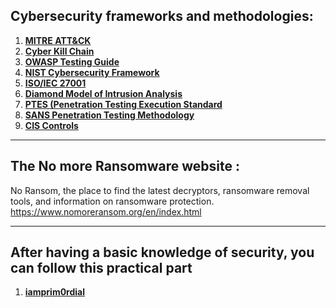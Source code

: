 ## Cybersecurity frameworks and methodologies:

1. **[MITRE ATT&CK](https://attack.mitre.org/)**
2. **[Cyber Kill Chain](https://www.lockheedmartin.com/en-us/capabilities/cyber/cyber-kill-chain.html)**
3. **[OWASP Testing Guide](https://owasp.org/www-project-web-security-testing-guide/)**
4. **[NIST Cybersecurity Framework](https://www.nist.gov/cyberframework)**
5. **[ISO/IEC 27001](https://www.iso.org/iso-27001-information-security.html)**
6. **[Diamond Model of Intrusion Analysis](https://www.diamondmodel.org/)**
7. **[PTES (Penetration Testing Execution Standard](http://www.pentest-standard.org/)**
8. **[SANS Penetration Testing Methodology](https://www.sans.org/pen-testing/)**
9. **[CIS Controls](https://www.cisecurity.org/controls/)**

---

## The No more Ransomware website :
No Ransom, the place to find the latest decryptors, ransomware removal tools, and information on ransomware protection.  
https://www.nomoreransom.org/en/index.html

---


## After having a basic knowledge of security, you can follow this practical part
1. **[iamprim0rdial](https://github.com/iamprim0rdial/Bug-Hunting-Resource)**
